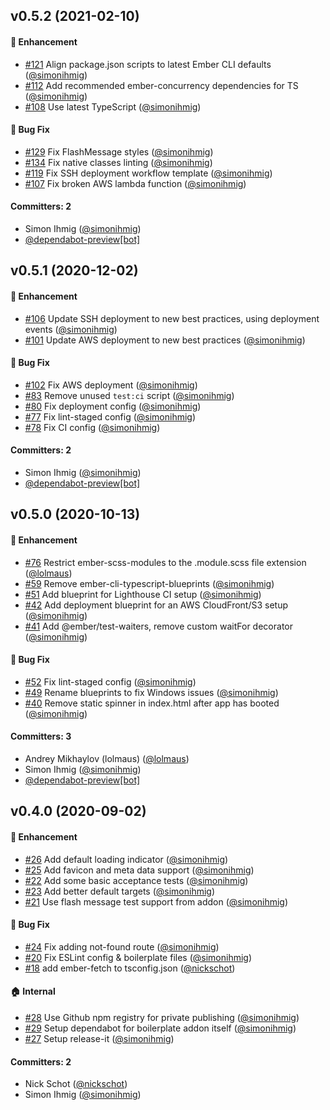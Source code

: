 ## v0.5.2 (2021-02-10)

#### :rocket: Enhancement
* [#121](https://github.com/kaliber5/k5-ember-boilerplate/pull/121) Align package.json scripts to latest Ember CLI defaults ([@simonihmig](https://github.com/simonihmig))
* [#112](https://github.com/kaliber5/k5-ember-boilerplate/pull/112) Add recommended ember-concurrency dependencies for TS ([@simonihmig](https://github.com/simonihmig))
* [#108](https://github.com/kaliber5/k5-ember-boilerplate/pull/108) Use latest TypeScript ([@simonihmig](https://github.com/simonihmig))

#### :bug: Bug Fix
* [#129](https://github.com/kaliber5/k5-ember-boilerplate/pull/129) Fix FlashMessage styles ([@simonihmig](https://github.com/simonihmig))
* [#134](https://github.com/kaliber5/k5-ember-boilerplate/pull/134) Fix native classes linting ([@simonihmig](https://github.com/simonihmig))
* [#119](https://github.com/kaliber5/k5-ember-boilerplate/pull/119) Fix SSH deployment workflow template ([@simonihmig](https://github.com/simonihmig))
* [#107](https://github.com/kaliber5/k5-ember-boilerplate/pull/107) Fix broken AWS lambda function ([@simonihmig](https://github.com/simonihmig))

#### Committers: 2
- Simon Ihmig ([@simonihmig](https://github.com/simonihmig))
- [@dependabot-preview[bot]](https://github.com/apps/dependabot-preview)

## v0.5.1 (2020-12-02)

#### :rocket: Enhancement
* [#106](https://github.com/kaliber5/k5-ember-boilerplate/pull/106) Update SSH deployment to new best practices, using deployment events ([@simonihmig](https://github.com/simonihmig))
* [#101](https://github.com/kaliber5/k5-ember-boilerplate/pull/101) Update AWS deployment to new best practices ([@simonihmig](https://github.com/simonihmig))

#### :bug: Bug Fix
* [#102](https://github.com/kaliber5/k5-ember-boilerplate/pull/102) Fix AWS deployment ([@simonihmig](https://github.com/simonihmig))
* [#83](https://github.com/kaliber5/k5-ember-boilerplate/pull/83) Remove unused `test:ci` script ([@simonihmig](https://github.com/simonihmig))
* [#80](https://github.com/kaliber5/k5-ember-boilerplate/pull/80) Fix deployment config ([@simonihmig](https://github.com/simonihmig))
* [#77](https://github.com/kaliber5/k5-ember-boilerplate/pull/77) Fix lint-staged config ([@simonihmig](https://github.com/simonihmig))
* [#78](https://github.com/kaliber5/k5-ember-boilerplate/pull/78) Fix CI config ([@simonihmig](https://github.com/simonihmig))

#### Committers: 2
- Simon Ihmig ([@simonihmig](https://github.com/simonihmig))
- [@dependabot-preview[bot]](https://github.com/apps/dependabot-preview)

## v0.5.0 (2020-10-13)

#### :rocket: Enhancement
* [#76](https://github.com/kaliber5/k5-ember-boilerplate/pull/76) Restrict ember-scss-modules to the .module.scss file extension ([@lolmaus](https://github.com/lolmaus))
* [#59](https://github.com/kaliber5/k5-ember-boilerplate/pull/59) Remove ember-cli-typescript-blueprints ([@simonihmig](https://github.com/simonihmig))
* [#51](https://github.com/kaliber5/k5-ember-boilerplate/pull/51) Add blueprint for Lighthouse CI setup ([@simonihmig](https://github.com/simonihmig))
* [#42](https://github.com/kaliber5/k5-ember-boilerplate/pull/42) Add deployment blueprint for an AWS CloudFront/S3 setup ([@simonihmig](https://github.com/simonihmig))
* [#41](https://github.com/kaliber5/k5-ember-boilerplate/pull/41) Add @ember/test-waiters, remove custom waitFor decorator ([@simonihmig](https://github.com/simonihmig))

#### :bug: Bug Fix
* [#52](https://github.com/kaliber5/k5-ember-boilerplate/pull/52) Fix lint-staged config ([@simonihmig](https://github.com/simonihmig))
* [#49](https://github.com/kaliber5/k5-ember-boilerplate/pull/49) Rename blueprints to fix Windows issues ([@simonihmig](https://github.com/simonihmig))
* [#40](https://github.com/kaliber5/k5-ember-boilerplate/pull/40) Remove static spinner in index.html after app has booted ([@simonihmig](https://github.com/simonihmig))

#### Committers: 3
- Andrey Mikhaylov (lolmaus) ([@lolmaus](https://github.com/lolmaus))
- Simon Ihmig ([@simonihmig](https://github.com/simonihmig))
- [@dependabot-preview[bot]](https://github.com/apps/dependabot-preview)

## v0.4.0 (2020-09-02)

#### :rocket: Enhancement
* [#26](https://github.com/kaliber5/k5-ember-boilerplate/pull/26) Add default loading indicator ([@simonihmig](https://github.com/simonihmig))
* [#25](https://github.com/kaliber5/k5-ember-boilerplate/pull/25) Add favicon and meta data support ([@simonihmig](https://github.com/simonihmig))
* [#22](https://github.com/kaliber5/k5-ember-boilerplate/pull/22) Add some basic acceptance tests ([@simonihmig](https://github.com/simonihmig))
* [#23](https://github.com/kaliber5/k5-ember-boilerplate/pull/23) Add better default targets ([@simonihmig](https://github.com/simonihmig))
* [#21](https://github.com/kaliber5/k5-ember-boilerplate/pull/21) Use flash message test support from addon ([@simonihmig](https://github.com/simonihmig))

#### :bug: Bug Fix
* [#24](https://github.com/kaliber5/k5-ember-boilerplate/pull/24) Fix adding not-found route ([@simonihmig](https://github.com/simonihmig))
* [#20](https://github.com/kaliber5/k5-ember-boilerplate/pull/20) Fix ESLint config & boilerplate files ([@simonihmig](https://github.com/simonihmig))
* [#18](https://github.com/kaliber5/k5-ember-boilerplate/pull/18) add ember-fetch to tsconfig.json ([@nickschot](https://github.com/nickschot))

#### :house: Internal
* [#28](https://github.com/kaliber5/k5-ember-boilerplate/pull/28) Use Github npm registry for private publishing ([@simonihmig](https://github.com/simonihmig))
* [#29](https://github.com/kaliber5/k5-ember-boilerplate/pull/29) Setup dependabot for boilerplate addon itself ([@simonihmig](https://github.com/simonihmig))
* [#27](https://github.com/kaliber5/k5-ember-boilerplate/pull/27) Setup release-it ([@simonihmig](https://github.com/simonihmig))

#### Committers: 2
- Nick Schot ([@nickschot](https://github.com/nickschot))
- Simon Ihmig ([@simonihmig](https://github.com/simonihmig))

